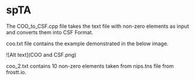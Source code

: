 # spTA
The COO_to_CSF.cpp file takes the text file with non-zero elements as input and converts them into CSF Format.

coo.txt file contains the example demonstrated in the below image.


![Alt text](COO and CSF.png)



coo_2.txt contains 10 non-zero elements taken from nips.tns file from frostt.io.



